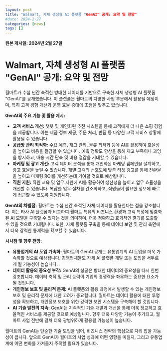 ```yaml
---
layout: post
title: "Walmart, 자체 생성형 AI 플랫폼 "GenAI" 공개: 요약 및 전망"
#date: 2024-2-27
categories: [news]
tags: []
---
```


**원본 게시일: 2024년 2월 27일**

# Walmart, 자체 생성형 AI 플랫폼 "GenAI" 공개: 요약 및 전망

월마트가 수십 년간 축적한 방대한 데이터를 기반으로 구축한 자체 생성형 AI 플랫폼 "GenAI"를 공개했습니다.  이 플랫폼은 월마트의 다양한 사업 부문에서 활용될 예정이며, 특히 고객 경험 개선과 운영 효율 증대에 초점을 맞추고 있습니다.

**GenAI의 주요 기능 및 활용 예시:**

* **고객 서비스 개선:**  챗봇 및 개인화된 추천 시스템을 통해 고객에게 더 나은 쇼핑 경험을 제공합니다.  이는 제품 정보 제공, 주문 처리, 반품 등 다양한 고객 서비스 상황에 활용될 수 있습니다.
* **공급망 관리 최적화:**  수요 예측, 재고 관리, 물류 최적화 등에 AI를 활용하여 효율성을 높이고 비용을 절감할 수 있습니다.  예측 정확도 향상을 통해 재고 부족이나 과잉을 방지하고, 배송 시간 단축 및 비용 절감을 기대할 수 있습니다.
* **마케팅 및 광고 개선:**  고객 데이터 분석을 통해 개인화된 마케팅 캠페인을 설계하고, 광고 효율을 높일 수 있습니다.  개별 고객의 선호도에 맞춘 타겟 광고를 통해 전환율을 높이고 마케팅 ROI를 개선하는데 기여할 것으로 예상됩니다.
* **직원 지원:**  직원 교육 및 업무 지원에 AI를 활용하여 생산성을 높이고 업무 효율성을 개선할 수 있습니다.  복잡한 업무 절차를 간소화하고, 직원들이 필요한 정보에 빠르게 접근할 수 있도록 지원합니다.

**GenAI의 차별점:**  월마트는 수십 년간 축적된 자체 데이터를 활용한다는 점을 강조합니다.  이는 타사 AI 플랫폼과 비교하여 월마트 특유의 비즈니스 환경과 고객 특성에 맞춤화된 AI 모델을 구축할 수 있다는 것을 의미하며,  더욱 정확하고 효과적인 결과를 도출할 수 있을 것으로 기대됩니다.  또한,  자체 플랫폼 구축을 통해 데이터 보안 및 관리 측면에서 더욱 강력한 통제력을 확보할 수 있습니다.


**시사점 및 향후 전망:**

* **유통업계의 AI 도입 가속화:**  월마트의 GenAI 공개는 유통업계의 AI 도입을 더욱 가속화할 것으로 예상됩니다. 경쟁업체들도 자체 AI 플랫폼 개발 또는 도입을 서두르게 될 가능성이 높습니다.
* **데이터 활용의 중요성 부각:**  GenAI의 성공은 방대한 데이터의 중요성을 다시 한번 강조합니다.  데이터 축적 및 관리 능력이 기업의 경쟁력을 좌우하는 중요한 요소가 될 것입니다.
* **개인정보 보호 및 윤리적 문제:**  AI 플랫폼의 활용 과정에서 발생할 수 있는 개인정보 보호 및 윤리적 문제에 대한 고려가 중요합니다.  월마트는 데이터 활용에 대한 투명성을 확보하고, 개인정보 보호를 위한 강력한 보안 시스템을 구축해야 할 것입니다.
* **AI 기술 발전의 지속:**  GenAI는  지속적인 기술 개발과 개선을 통해 더욱 정교하고 효율적인 서비스를 제공할 것으로 예상됩니다.  향후 더욱 다양한 기능이 추가되고,  월마트 사업 전반에 걸쳐 더욱 광범위하게 활용될 가능성이 높습니다.


월마트의 GenAI는 단순한 기술 도입을 넘어,  비즈니스 전략의 핵심으로 자리 잡을 가능성이 큽니다.  앞으로 GenAI가 월마트의 사업 성과에 어떤 영향을 미칠지, 그리고 유통업계에 어떤 변화를 가져올지 주목할 필요가 있습니다.